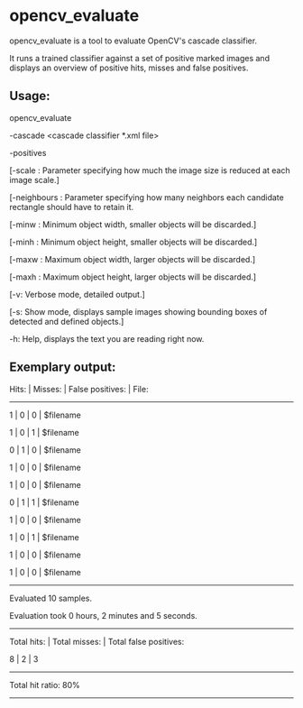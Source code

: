 # opencv_evaluate

opencv_evaluate is a tool to evaluate OpenCV's cascade classifier.

It runs a trained classifier against a set of positive marked images and displays an overview of positive hits, misses and false positives.

## Usage:

opencv_evaluate

-cascade <cascade classifier *.xml file>

-positives <positive samples file>

[-scale <scaling factor>: Parameter specifying how much the image size is reduced at each image scale.]

[-neighbours <count>: Parameter specifying how many neighbors each candidate rectangle should have to retain it.

[-minw <minimal width>: Minimum object width, smaller objects will be discarded.]

[-minh <minimal height>: Minimum object height, smaller objects will be discarded.]

[-maxw <minimal width>: Maximum object width, larger objects will be discarded.]

[-maxh <minimal width>: Maximum object height, larger objects will be discarded.]

[-v: Verbose mode, detailed output.]

[-s: Show mode, displays sample images showing bounding boxes of detected and defined objects.]

-h: Help, displays the text you are reading right now.

## Exemplary output:

Hits:	| Misses:	| False positives:	| File:

-------------------------------------------------------

1	| 0		| 0			| $filename

1	| 0		| 1			| $filename

0	| 1		| 0			| $filename

1	| 0		| 0			| $filename

1	| 0		| 0			| $filename

0	| 1		| 1			| $filename

1	| 0		| 0			| $filename

1	| 0		| 1			| $filename

1	| 0		| 0			| $filename

1	| 0		| 0			| $filename

-------------------------------------------------------

Evaluated 10 samples.

Evaluation took 0 hours, 2 minutes and 5 seconds.

-------------------------------------------------------

Total hits:	| Total misses:	| Total false positives:

8		    | 2		        | 3

-------------------------------------------------------

Total hit ratio: 80%

-------------------------------------------------------
